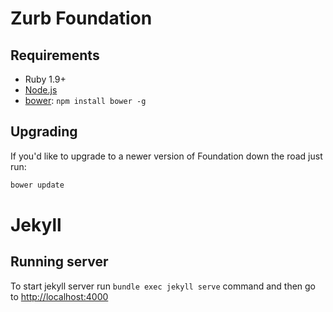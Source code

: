 # Zurb Foundation

## Requirements

  * Ruby 1.9+
  * [Node.js](http://nodejs.org)
  * [bower](http://bower.io): `npm install bower -g`

## Upgrading

If you'd like to upgrade to a newer version of Foundation down the road just run:

```bash
bower update
```

# Jekyll

## Running server

To start jekyll server run `bundle exec jekyll serve` command and then go to [http://localhost:4000](http://localhost:4000)